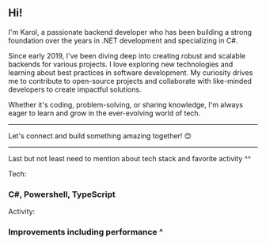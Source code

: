 ## Hi! 

I'm Karol, a passionate backend developer who has been building a strong foundation over the years in .NET development and specializing in C#.

Since early 2019, I've been diving deep into creating robust and scalable backends for various projects.
I love exploring new technologies and learning about best practices in software development. My curiosity drives me to contribute to open-source projects and collaborate with like-minded developers to create impactful solutions.

Whether it's coding, problem-solving, or sharing knowledge, I'm always eager to learn and grow in the ever-evolving world of tech. 

- - -

Let's connect and build something amazing together! 😊

- - - 

Last but not least need to mention about tech stack and favorite activity ^^

Tech:

### C#, Powershell, TypeScript 


Activity:

### Improvements including performance ^
                      
<!--
**GimpG1/GimpG1** is a ✨ _special_ ✨ repository because its `README.md` (this file) appears on your GitHub profile.

Here are some ideas to get you started:

- 🔭 I’m currently working on ...
- 🌱 I’m currently learning ...
- 👯 I’m looking to collaborate on ...
- 🤔 I’m looking for help with ...
- 💬 Ask me about ...
- 📫 How to reach me: ...
- 😄 Pronouns: ...
- ⚡ Fun fact: ...
-->
